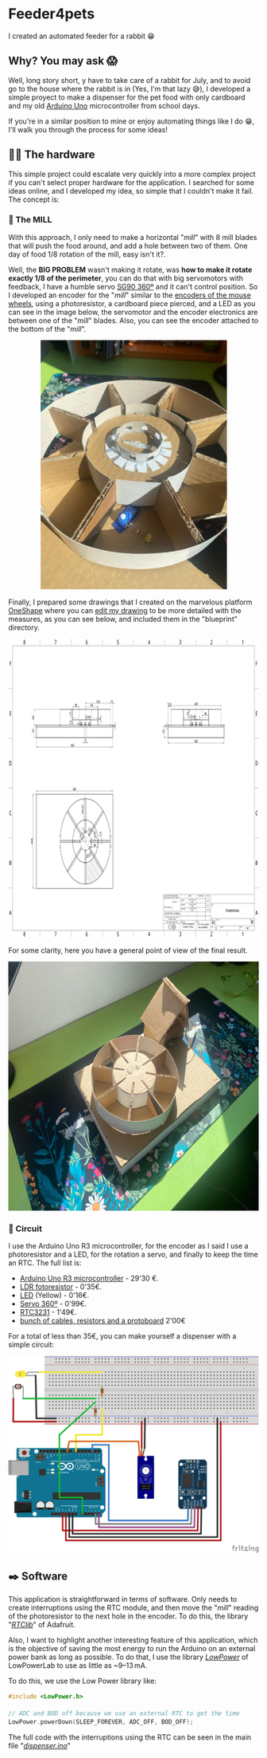 # Feeder4pets
I created an automated feeder for a rabbit 😁 

## Why? You may ask 😱
Well, long story short, y have to take care of a rabbit for July, and to avoid go to the house where the rabbit is in (Yes, I'm that lazy 😅), I developed a simple proyect to make a dispenser for the pet food with only cardboard and my old [Arduino Uno](https://store.arduino.cc/products/arduino-uno-rev3?srsltid=AfmBOorJnbd139dxaxaAQkf2PpH3Emm7-MJmiFvstXOTHKIlZhMDNLmq) microcontroller from school days.

If you're in a similar position to mine or enjoy automating things like I do 😁, I'll walk you through the process for some ideas!

## 🐢🔨 The hardware 
This simple project could escalate very quickly into a more complex project if you can't select proper hardware for the application. I searched for some ideas online, and I developed my idea, so simple that I couldn't make it fail. The concept is:

### 🎡 The MILL 
With this approach, I only need to make a horizontal "_mill_" with 8 mill blades that will push the food around, and add a hole between two of them. One day of food 1/8 rotation of the mill, easy isn't it?.

Well, the **BIG PROBLEM** wasn't making it rotate, was **how to make it rotate exactly 1/8 of the perimeter**, you can do that with big servomotors with feedback, I have a humble servo [SG90 360º](https://www.micro-semiconductor.fr/datasheet/b6-SER0043.pdf) and it can't control position. So I developed an encoder for the "_mill_" similar to the [encoders of the mouse wheels](https://en.wikipedia.org/wiki/Rotary_encoder), using a photoresistor, a cardboard piece pierced, and a LED as you can see in the image below, the servomotor and the encoder electronics are between one of the "_mill_" blades. Also, you can see the encoder attached to the bottom of the "_mill_".

<p align="center">
  <img src="images/Encoder_detail.jpeg" alt="Encoder" height="500"/>
</p>

Finally, I prepared some drawings that I created on the marvelous platform [OneShape](https://www.onshape.com/en/) where you can [edit my drawing](https://cad.onshape.com/documents/982dc77cace2c5df638cb5e2/w/1ef73fe32f59e030ae584a7b/e/b6536aec28525660e01a2584) to be more detailed with the measures, as you can see below, and included them in the "blueprint" directory.

<p align="center">
  <img src="images/Feeder4pets.png" alt="Encoder" height="600"/>
</p>

For some clarity, here you have a general point of view of the final result.

<p align="center">
  <img src="images/Feeder_view.jpeg" alt="Encoder" height="500"/>
</p>

### 📎 Circuit
I use the Arduino Uno R3 microcontroller, for the encoder as I said I use a photoresistor and a LED, for the rotation a servo, and finally to keep the time an RTC. The full list is:
- [Arduino Uno R3 microcontroller](https://store.arduino.cc/products/arduino-uno-rev3?srsltid=AfmBOorJnbd139dxaxaAQkf2PpH3Emm7-MJmiFvstXOTHKIlZhMDNLmq) - 29'30 €.
- [LDR fotoresistor](https://www.luisllamas.es/en/measure-light-level-arduino-ldr-photoresistor/) - 0'35€.
- [LED](https://learn.adafruit.com/all-about-leds/the-led-datasheet) (Yellow) - 0'16€.
- [Servo 360º](https://www.electrocomponentes.es/motores-y-servos/931-servo-mini-sg90-9g-micro-360-motor-paso-a-paso-giro-continuo.html) - 0'99€.
- [RTC3231](https://es.aliexpress.com/item/1005006127416923.html?src=google&pdp_npi=4%40dis!EUR!4.25!1.49!!!!!%40!12000035879185769!ppc!!!&snpsid=1&snps=y&snpsid=1&src=google&albch=shopping&acnt=439-079-4345&isdl=y&slnk=&plac=&mtctp=&albbt=Google_7_shopping&aff_platform=google&aff_short_key=UneMJZVf&gclsrc=aw.ds&&albagn=888888&&ds_e_adid=&ds_e_matchtype=&ds_e_device=c&ds_e_network=x&ds_e_product_group_id=&ds_e_product_id=es1005006127416923&ds_e_product_merchant_id=5551326180&ds_e_product_country=ES&ds_e_product_language=es&ds_e_product_channel=online&ds_e_product_store_id=&ds_url_v=2&albcp=20007147547&albag=&isSmbAutoCall=false&needSmbHouyi=false&gad_source=1&gad_campaignid=19998877869&gbraid=0AAAAACbpfvZNW1XJTN-0dUVVNRU8wRm1T&gclid=CjwKCAjwyb3DBhBlEiwAqZLe5OO42gJm4CRIlCElcgCkL_AS93jTn0qfm2HM43VHM9N_4EgJj30E_RoCvFsQAvD_BwE) - 1'49€.
- [bunch of cables, resistors and a protoboard](https://solectroshop.com/es/placas-de-pruebas-protoboard/256-placa-prototipo-protoboard-breadboard-400-puntos-arduino-5905323238381.html?srsltid=AfmBOorbpLdx1sRy4ew9aUN4s4LWh7R0Y5SuwKCbuFp5khx8BQtBL-sKNPI) 2'00€

For a total of less than 35€, you can make yourself a dispenser with a simple circuit:
<p align="center">
  <img src="images/Feeder4pets_bb.svg" alt="Circuit_scheme" width="700"/>
</p>

## ✒️ Software
This application is straightforward in terms of software. Only needs to create interruptions using the RTC module, and then move the "_mill_" reading of the photoresistor to the next hole in the encoder. To do this, the library "[_RTClib_](https://docs.arduino.cc/libraries/rtclib/)" of Adafruit.

Also, I want to highlight another interesting feature of this application, which is the objective of saving the most energy to run the Arduino on an external power bank as long as possible. To do that, I use the library [_LowPower_](https://docs.arduino.cc/libraries/lowpower_lowpowerlab/) of LowPowerLab to use as little as ~9–13 mA.

To do this, we use the Low Power library like:
```cpp
#include <LowPower.h>

// ADC and BOD off because we use an external RTC to get the time
LowPower.powerDown(SLEEP_FOREVER, ADC_OFF, BOD_OFF);
```

The full code with the interruptions using the RTC can be seen in the main file "[_dispenser.ino_](https://github.com/sprieton/Feeder4pets/blob/main/dispenser.ino)"
